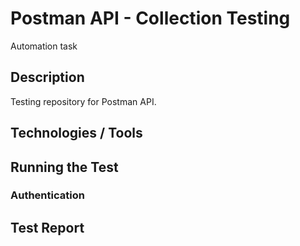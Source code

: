 # Postman API - Collection Testing 
Automation task

## Description
Testing repository for Postman API.

## Technologies / Tools

## Running the Test

### Authentication 

## Test Report
